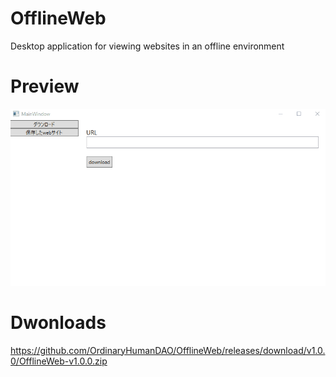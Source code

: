 # OfflineWeb
Desktop application for viewing websites in an offline environment

# Preview
![OflineWebPreview.gif](https://github.com/OrdinaryHumanDAO/OfflineWeb/blob/master/OflineWebPreview.gif)

# Dwonloads
[](https://github.com/OrdinaryHumanDAO/OfflineWeb/releases/download/v1.0.0/OfflineWeb-v1.0.0.zip)https://github.com/OrdinaryHumanDAO/OfflineWeb/releases/download/v1.0.0/OfflineWeb-v1.0.0.zip
